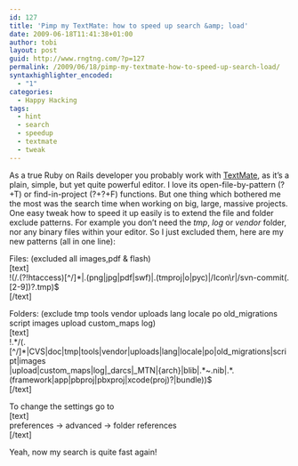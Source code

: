 ```yaml
---
id: 127
title: 'Pimp my TextMate: how to speed up search &amp; load'
date: 2009-06-18T11:41:38+01:00
author: tobi
layout: post
guid: http://www.rngtng.com/?p=127
permalink: /2009/06/18/pimp-my-textmate-how-to-speed-up-search-load/
syntaxhighlighter_encoded:
  - "1"
categories:
  - Happy Hacking
tags:
  - hint
  - search
  - speedup
  - textmate
  - tweak
---
```

As a true Ruby on Rails developer you probably work with [TextMate](http://macromates.com/), as it&#8217;s a plain, simple, but yet quite powerful editor. I love its open-file-by-pattern (?+T) or find-in-project (?+?+F) functions. But one thing which bothered me the most was the search time when working on big, large, massive projects. One easy tweak how to speed it up easily is to extend the file and folder exclude patterns. For example you don&#8217;t need the _tmp_, _log_ or _vendor_ folder, nor any binary files within your editor. So I just excluded them, here are my new patterns (all in one line):

Files: (excluded all images,pdf & flash)  
[text]  
!(/\.(?!htaccess)[^/]*|\.(png|jpg|pdf|swf)|\.(tmproj|o|pyc)|/Icon\r|/svn-commit(\.[2-9])?\.tmp)$  
[/text]

Folders: (exclude tmp tools vendor uploads lang locale po old\_migrations script images upload custom\_maps log)  
[text]  
!.\*/(\.[^/]\*|CVS|doc|tmp|tools|vendor|uploads|lang|locale|po|old_migrations|script|images  
|upload|custom\_maps|log|\_darcs|_MTN|\{arch\}|blib|.\*~\.nib|.\*\.(framework|app|pbproj|pbxproj|xcode(proj)?|bundle))$  
[/text]

To change the settings go to  
[text]  
preferences -> advanced -> folder references  
[/text]

Yeah, now my search is quite fast again!